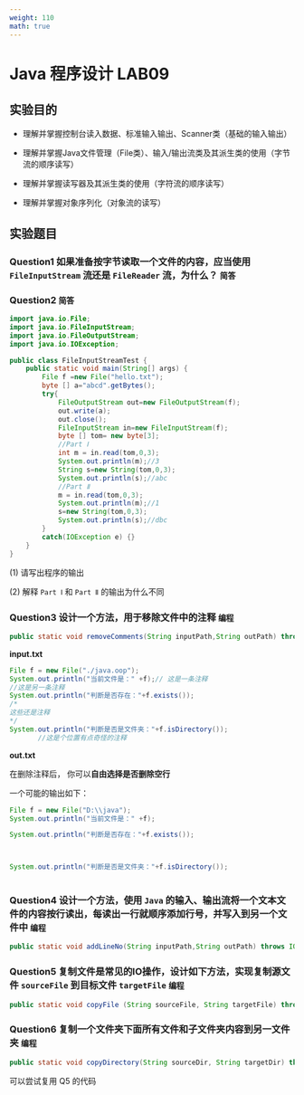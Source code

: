 ```yaml
---
weight: 110
math: true
---
```


# Java 程序设计 LAB09

## 实验目的

- 理解并掌握控制台读入数据、标准输入输出、Scanner类（基础的输入输出）

- 理解并掌握Java文件管理（File类）、输入/输出流类及其派生类的使用（字节流的顺序读写）

- 理解并掌握读写器及其派生类的使用（字符流的顺序读写）

- 理解并掌握对象序列化（对象流的读写）



## 实验题目

### Question1 如果准备按字节读取一个文件的内容，应当使用 `FileInputStream` 流还是 `FileReader` 流，为什么？ `简答`

### Question2  `简答`

```java
import java.io.File;
import java.io.FileInputStream;
import java.io.FileOutputStream;
import java.io.IOException;

public class FileInputStreamTest {
    public static void main(String[] args) {
        File f =new File("hello.txt");
        byte [] a="abcd".getBytes();
        try{
            FileOutputStream out=new FileOutputStream(f);
            out.write(a);
            out.close();
            FileInputStream in=new FileInputStream(f);
            byte [] tom= new byte[3];
            //Part Ⅰ
            int m = in.read(tom,0,3);
            System.out.println(m);//3
            String s=new String(tom,0,3);
            System.out.println(s);//abc
            //Part Ⅱ
            m = in.read(tom,0,3);
            System.out.println(m);//1
            s=new String(tom,0,3);
            System.out.println(s);//dbc        
        }
        catch(IOException e) {}
    }
}
```
(1) 请写出程序的输出

(2) 解释 `Part Ⅰ` 和 `Part Ⅱ` 的输出为什么不同

### Question3 设计一个方法，用于移除文件中的注释 `编程`

```java
public static void removeComments(String inputPath,String outPath) throws IOException;
```

**input.txt**

```java
File f = new File("./java.oop");
System.out.println("当前文件是：" +f);// 这是一条注释
//这是另一条注释
System.out.println("判断是否存在："+f.exists());
/*
这些还是注释
*/
System.out.println("判断是否是文件夹："+f.isDirectory());
       //这是个位置有点奇怪的注释
```



**out.txt**

在删除注释后， 你可以**自由选择是否删除空行**

一个可能的输出如下：

```java
File f = new File("D:\\java");
System.out.println("当前文件是：" +f);

System.out.println("判断是否存在："+f.exists());



System.out.println("判断是否是文件夹："+f.isDirectory());
       
```


### Question4 设计一个方法，使用 `Java` 的输入、输出流将一个文本文件的内容按行读出，每读出一行就顺序添加行号，并写入到另一个文件中 `编程`

```java
public static void addLineNo(String inputPath,String outPath) throws IOException;
```


### Question5 复制文件是常见的IO操作，设计如下方法，实现复制源文件 `sourceFile` 到目标文件 `targetFile` `编程`

```java
public static void copyFile (String sourceFile, String targetFile) throws IOException;
```


### Question6 复制一个文件夹下面所有文件和子文件夹内容到另一文件夹 `编程`

```java
public static void copyDirectory(String sourceDir, String targetDir) throws IOException;
```

可以尝试复用 Q5 的代码